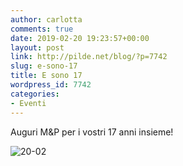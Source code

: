 ```yaml
---
author: carlotta
comments: true
date: 2019-02-20 19:23:57+00:00
layout: post
link: http://pilde.net/blog/?p=7742
slug: e-sono-17
title: E sono 17
wordpress_id: 7742
categories:
- Eventi
---
```


Auguri M&P per i vostri 17 anni insieme!

![20-02]({{baseurl}}/uploads/2019/03/20-02.png)



